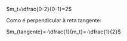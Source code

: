 $m_t=\dfrac{0-2}{0-1}=2$

Como é perpendicular à reta tangente:

$m_{tangente}=-\dfrac{1}{m_t}=-\dfrac{1}{2}$
